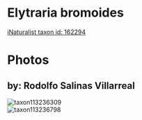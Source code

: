 
Elytraria bromoides
===================
  
[iNaturalist taxon id: 162294](https://www.inaturalist.org/taxa/162294)
# Photos

## by: Rodolfo Salinas Villarreal
  
![taxon113236309](https://inaturalist-open-data.s3.amazonaws.com/photos/121337086/medium.jpeg)  
![taxon113236798](https://inaturalist-open-data.s3.amazonaws.com/photos/121338079/medium.jpg)